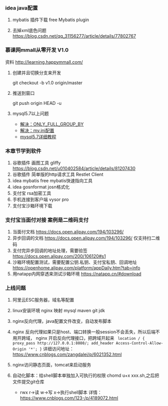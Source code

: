 
### idea java配置

1. mybatis 插件下载 free Mybatis plugin

2. 去掉xml底色问题 https://blog.csdn.net/qq_31156277/article/details/77802767 




### 慕课网mmall从零开发 V1.0

资料 http://learning.happymmall.com/

1. 创建并且切换分支来开发

    git checkout -b v1.0 origin/master

2. 推送到窗口
   
    git push origin HEAD -u
    
3. mysql5.7以上问题

    * [解决：ONLY_FULL_GROUP_BY](https://blog.csdn.net/qq_34707744/article/details/78031413)
    * [解决：my.ini配置](https://www.jb51.net/article/127627.htm)
    * [mysql5.7详细教程](https://www.cnblogs.com/renjianjun/p/9016286.html)
    
    
### 本章节学到软件
1. 谷歌插件 画图工具  gliffy  https://blog.csdn.net/u010402584/article/details/81207430
2. 谷歌插件 简单版的http请求工具 Restlet Client
3. idea mybatis free  mybatis快速指向工具
4. idea gosnformat josn格式化
5. 支付宝 rsa加密工具
6. 手机连接到客户端 vysor pro
7. 支付宝沙箱环境下载 


### 支付宝当面付对接 案例是二维码支付
1. 当面付文档 https://docs.open.alipay.com/194/103296/
2. 异步回调的文档 https://docs.open.alipay.com/194/103296/ 仅支持扫二维码
3. 支付完异步回调的地址处理，需要验签 https://docs.open.alipay.com/200/106120#s1 
4. 沙箱环境配置测试，需要配置公钥.私钥、支付宝私钥、回调地址 https://openhome.alipay.com/platform/appDaily.htm?tab=info
5. 用natapp内网穿透来测试沙箱环境 https://natapp.cn/#download



### 上线问题
1. 阿里云ESC服务器，域名等配置
2. linux安装环境 nginx 映射 mysql maven git jdk 
3. nginx反向代理，java配置文件改变，自动发布脚本
4. nginx 反向代理如果只是host、端口转换一般session不会丢失，所以后端不用开跨域，
    nginx 开启反向代理接口，把跨域开起来
  ` location / { proxy_pass http://127.0.0.1:8080/; add_header Access-Control-Allow-Origin '*'; }`
    详细访问地址：https://www.cnblogs.com/zangdalei/p/6021352.html

5. nginx访问静态页面，tomcat来启动服务

6. 自动化脚本：给shell脚本单独加入可执行的权限 chomd u+x xxx.sh,之后把文件提交git仓库

   * rwx r->读 w->写 x->执行shell脚本  详情：https://www.cnblogs.com/123-/p/4189072.html
